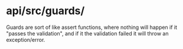 # api/src/guards/
Guards are sort of like assert functions, where nothing will happen if it "passes the validation", and if it the validation failed it will throw an exception/error.